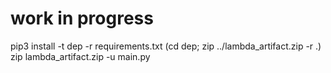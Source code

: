# work in progress
pip3 install -t dep -r requirements.txt
(cd dep; zip ../lambda_artifact.zip -r .)
zip lambda_artifact.zip -u main.py